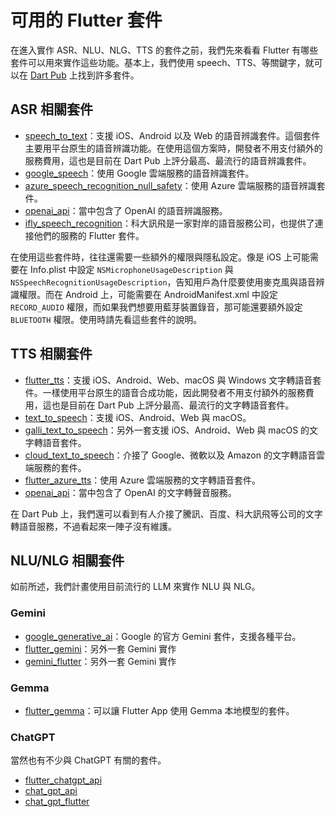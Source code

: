 # 可用的 Flutter 套件

在進入實作 ASR、NLU、NLG、TTS 的套件之前，我們先來看看 Flutter 有哪些套件可以用來實作這些功能。基本上，我們使用 speech、TTS、等關鍵字，就可以在 [Dart Pub](https://pub.dev/) 上找到許多套件。

## ASR 相關套件

- [speech_to_text](https://pub.dev/packages/speech_to_text)：支援 iOS、Android 以及 Web 的語音辨識套件。這個套件主要用平台原生的語音辨識功能。在使用這個方案時，開發者不用支付額外的服務費用，這也是目前在 Dart Pub 上評分最高、最流行的語音辨識套件。
- [google_speech](https://pub.dev/packages/google_speech)：使用 Google 雲端服務的語音辨識套件。
- [azure_speech_recognition_null_safety](https://pub.dev/packages/azure_speech_recognition_null_safety)：使用 Azure 雲端服務的語音辨識套件。
- [openai_api](https://pub.dev/packages/openai_api)：當中包含了 OpenAI 的語音辨識服務。
- [ifly_speech_recognition](https://pub.dev/packages/ifly_speech_recognition)：科大訊飛是一家對岸的語音服務公司，也提供了連接他們的服務的 Flutter 套件。

在使用這些套件時，往往還需要一些額外的權限與隱私設定。像是 iOS 上可能需要在 Info.plist 中設定 `NSMicrophoneUsageDescription` 與 `NSSpeechRecognitionUsageDescription`，告知用戶為什麼要使用麥克風與語音辨識權限。而在 Android 上，可能需要在 AndroidManifest.xml 中設定 `RECORD_AUDIO` 權限，而如果我們想要用藍芽裝置錄音，那可能還要額外設定 `BLUETOOTH` 權限。使用時請先看這些套件的說明。

## TTS 相關套件

- [flutter_tts](https://pub.dev/packages/flutter_tts)：支援 iOS、Android、Web、macOS 與 Windows 文字轉語音套件。一樣使用平台原生的語音合成功能，因此開發者不用支付額外的服務費用，這也是目前在 Dart Pub 上評分最高、最流行的文字轉語音套件。
- [text_to_speech](https://pub.dev/packages/text_to_speech)：支援 iOS、Android、Web 與 macOS。
- [galli_text_to_speech](https://pub.dev/packages/galli_text_to_speech)：另外一套支援 iOS、Android、Web 與 macOS 的文字轉語音套件。
- [cloud_text_to_speech](https://pub.dev/packages/cloud_text_to_speech)：介接了 Google、微軟以及 Amazon 的文字轉語音雲端服務的套件。
- [flutter_azure_tts](https://pub.dev/packages/flutter_azure_tts)：使用 Azure 雲端服務的文字轉語音套件。
- [openai_api](https://pub.dev/packages/openai_api)：當中包含了 OpenAI 的文字轉聲音服務。

在 Dart Pub 上，我們還可以看到有人介接了騰訊、百度、科大訊飛等公司的文字轉語音服務，不過看起來一陣子沒有維護。

## NLU/NLG 相關套件

如前所述，我們計畫使用目前流行的 LLM 來實作 NLU 與 NLG。

### Gemini

- [google_generative_ai](https://pub.dev/packages/google_generative_ai)：Google 的官方 Gemini 套件，支援各種平台。
- [flutter_gemini](https://pub.dev/packages/flutter_gemini)：另外一套 Gemini 實作
- [gemini_flutter](https://pub.dev/packages/gemini_flutter)：另外一套 Gemini 實作

### Gemma

- [flutter_gemma](https://pub.dev/packages/flutter_gemma)：可以讓 Flutter App 使用 Gemma 本地模型的套件。

### ChatGPT

當然也有不少與 ChatGPT 有關的套件。

- [flutter_chatgpt_api](https://pub.dev/packages/flutter_chatgpt_api)
- [chat_gpt_api](https://pub.dev/packages/chat_gpt_api)
- [chat_gpt_flutter](https://pub.dev/packages/chat_gpt_flutter)
